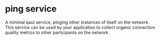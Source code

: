 # ping service

A minimal qaul service, pinging other instances of itself on the
network.  This service can be used by your application to collect
organic connection quality metrics to other participants on the
network.


